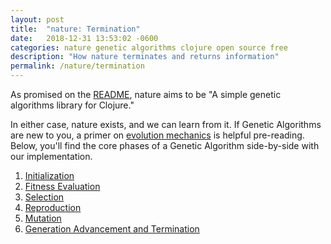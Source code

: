 ```yaml
---
layout: post
title:  "nature: Termination"
date:   2018-12-31 13:53:02 -0600
categories: nature genetic algorithms clojure open source free
description: "How nature terminates and returns information"
permalink: /nature/termination
---
```


As promised on the [README](https://github.com/nnichols/nature), nature aims to be "A simple genetic algorithms library for Clojure."

In either case, nature exists, and we can learn from it.
If Genetic Algorithms are new to you, a primer on [evolution mechanics](https://nnichols.github.io/nature/evolution-mechanics) is helpful pre-reading.
Below, you'll find the core phases of a Genetic Algorithm side-by-side with our implementation.
1. [Initialization](https://nnichols.github.io/nature/initialization)
2. [Fitness Evaluation](https://nnichols.github.io/nature/fitness-evaluation)
3. [Selection](https://nnichols.github.io/nature/selection)
4. [Reproduction](https://nnichols.github.io/nature/reproduction)
5. [Mutation](https://nnichols.github.io/nature/mutation)
6. [Generation Advancement and Termination](https://nnichols.github.io/nature/termination)
